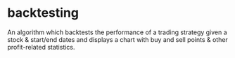 # backtesting
An algorithm which backtests the performance of a trading strategy given a stock & start/end dates and displays a chart with buy and sell points & other profit-related statistics.
